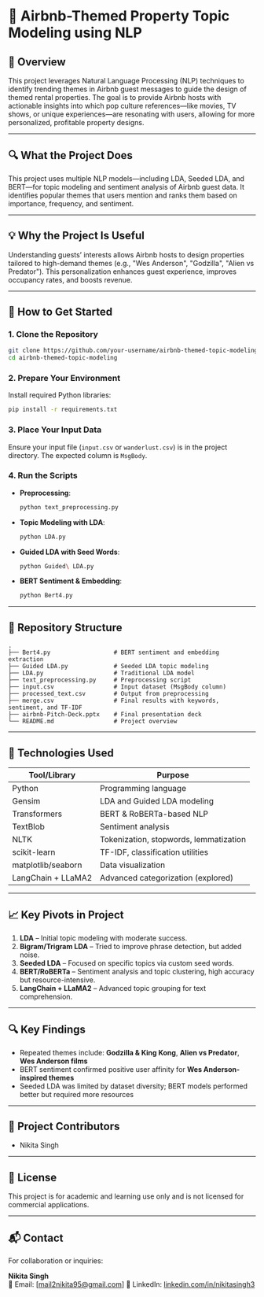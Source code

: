 
# 🏡 Airbnb-Themed Property Topic Modeling using NLP

## 📘 Overview

This project leverages Natural Language Processing (NLP) techniques to identify trending themes in Airbnb guest messages to guide the design of themed rental properties. The goal is to provide Airbnb hosts with actionable insights into which pop culture references—like movies, TV shows, or unique experiences—are resonating with users, allowing for more personalized, profitable property designs.

---

## 🔍 What the Project Does

This project uses multiple NLP models—including LDA, Seeded LDA, and BERT—for topic modeling and sentiment analysis of Airbnb guest data. It identifies popular themes that users mention and ranks them based on importance, frequency, and sentiment.

---

## 💡 Why the Project Is Useful

Understanding guests’ interests allows Airbnb hosts to design properties tailored to high-demand themes (e.g., "Wes Anderson", "Godzilla", "Alien vs Predator"). This personalization enhances guest experience, improves occupancy rates, and boosts revenue.

---

## 🚀 How to Get Started

### 1. Clone the Repository
```bash
git clone https://github.com/your-username/airbnb-themed-topic-modeling.git
cd airbnb-themed-topic-modeling
```

### 2. Prepare Your Environment
Install required Python libraries:
```bash
pip install -r requirements.txt
```

### 3. Place Your Input Data
Ensure your input file (`input.csv` or `wanderlust.csv`) is in the project directory. The expected column is `MsgBody`.

### 4. Run the Scripts
- **Preprocessing**:  
  ```bash
  python text_preprocessing.py
  ```

- **Topic Modeling with LDA**:  
  ```bash
  python LDA.py
  ```

- **Guided LDA with Seed Words**:  
  ```bash
  python Guided\ LDA.py
  ```

- **BERT Sentiment & Embedding**:  
  ```bash
  python Bert4.py
  ```

---

## 📂 Repository Structure

```
.
├── Bert4.py                  # BERT sentiment and embedding extraction
├── Guided LDA.py             # Seeded LDA topic modeling
├── LDA.py                    # Traditional LDA model
├── text_preprocessing.py     # Preprocessing script
├── input.csv                 # Input dataset (MsgBody column)
├── processed_text.csv        # Output from preprocessing
├── merge.csv                 # Final results with keywords, sentiment, and TF-IDF
├── airbnb-Pitch-Deck.pptx    # Final presentation deck
└── README.md                 # Project overview
```

---

## 🧰 Technologies Used

| Tool/Library    | Purpose                                  |
|------------------|-------------------------------------------|
| Python           | Programming language                     |
| Gensim           | LDA and Guided LDA modeling              |
| Transformers     | BERT & RoBERTa-based NLP                 |
| TextBlob         | Sentiment analysis                       |
| NLTK             | Tokenization, stopwords, lemmatization   |
| scikit-learn     | TF-IDF, classification utilities         |
| matplotlib/seaborn | Data visualization                     |
| LangChain + LLaMA2 | Advanced categorization (explored)     |

---

## 📈 Key Pivots in Project

1. **LDA** – Initial topic modeling with moderate success.
2. **Bigram/Trigram LDA** – Tried to improve phrase detection, but added noise.
3. **Seeded LDA** – Focused on specific topics via custom seed words.
4. **BERT/RoBERTa** – Sentiment analysis and topic clustering, high accuracy but resource-intensive.
5. **LangChain + LLaMA2** – Advanced topic grouping for text comprehension.

---

## 🔍 Key Findings

- Repeated themes include: **Godzilla & King Kong**, **Alien vs Predator**, **Wes Anderson films**
- BERT sentiment confirmed positive user affinity for **Wes Anderson-inspired themes**
- Seeded LDA was limited by dataset diversity; BERT models performed better but required more resources

---

## 👥 Project Contributors
  
- Nikita Singh 

---

## 📄 License

This project is for academic and learning use only and is not licensed for commercial applications.

---

## 📬 Contact

For collaboration or inquiries:

**Nikita Singh**  
📧 Email: [mail2nikita95@gmail.com] 
🔗 LinkedIn: [linkedin.com/in/nikitasingh3](https://linkedin.com/in/nikitasingh3)
